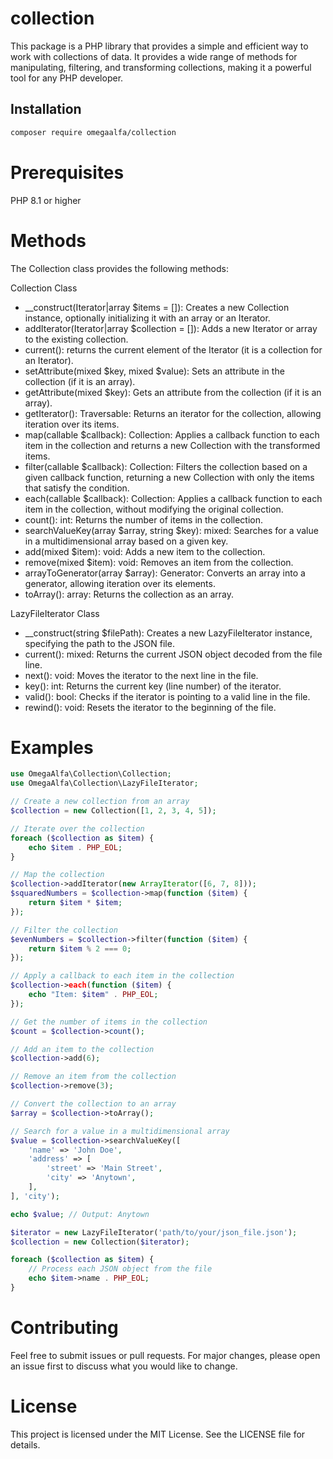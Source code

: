 # collection

This package is a PHP library that provides a simple and efficient way to work with collections of data. It provides a wide range of methods for manipulating, filtering, and transforming collections, making it a powerful tool for any PHP developer.

## Installation

```bash
composer require omegaalfa/collection
```

# Prerequisites

PHP 8.1 or higher

# Methods
The Collection class provides the following methods:

Collection Class
- __construct(Iterator|array $items = []): Creates a new Collection instance, optionally initializing it with an array or an Iterator.
- addIterator(Iterator|array $collection = []): Adds a new Iterator or array to the existing collection.
- current(): returns the current element of the Iterator (it is a collection for an Iterator).
- setAttribute(mixed $key, mixed $value): Sets an attribute in the collection (if it is an array).
- getAttribute(mixed $key): Gets an attribute from the collection (if it is an array).
- getIterator(): Traversable: Returns an iterator for the collection, allowing iteration over its items.
- map(callable $callback): Collection: Applies a callback function to each item in the collection and returns a new Collection with the transformed items.
- filter(callable $callback): Collection: Filters the collection based on a given callback function, returning a new Collection with only the items that satisfy the condition.
- each(callable $callback): Collection: Applies a callback function to each item in the collection, without modifying the original collection.
- count(): int: Returns the number of items in the collection.
- searchValueKey(array $array, string $key): mixed: Searches for a value in a multidimensional array based on a given key.
- add(mixed $item): void: Adds a new item to the collection.
- remove(mixed $item): void: Removes an item from the collection.
- arrayToGenerator(array $array): Generator: Converts an array into a generator, allowing iteration over its elements.
- toArray(): array: Returns the collection as an array.

LazyFileIterator Class
- __construct(string $filePath): Creates a new LazyFileIterator instance, specifying the path to the JSON file.
- current(): mixed: Returns the current JSON object decoded from the file line.
- next(): void: Moves the iterator to the next line in the file.
- key(): int: Returns the current key (line number) of the iterator.
- valid(): bool: Checks if the iterator is pointing to a valid line in the file.
- rewind(): void: Resets the iterator to the beginning of the file.

# Examples

```php
use OmegaAlfa\Collection\Collection;
use OmegaAlfa\Collection\LazyFileIterator;

// Create a new collection from an array
$collection = new Collection([1, 2, 3, 4, 5]);

// Iterate over the collection
foreach ($collection as $item) {
    echo $item . PHP_EOL;
}

// Map the collection
$collection->addIterator(new ArrayIterator([6, 7, 8]));
$squaredNumbers = $collection->map(function ($item) {
    return $item * $item;
});

// Filter the collection
$evenNumbers = $collection->filter(function ($item) {
    return $item % 2 === 0;
});

// Apply a callback to each item in the collection
$collection->each(function ($item) {
    echo "Item: $item" . PHP_EOL;
});

// Get the number of items in the collection
$count = $collection->count();

// Add an item to the collection
$collection->add(6);

// Remove an item from the collection
$collection->remove(3);

// Convert the collection to an array
$array = $collection->toArray();

// Search for a value in a multidimensional array
$value = $collection->searchValueKey([
    'name' => 'John Doe',
    'address' => [
        'street' => 'Main Street',
        'city' => 'Anytown',
    ],
], 'city');

echo $value; // Output: Anytown

$iterator = new LazyFileIterator('path/to/your/json_file.json');
$collection = new Collection($iterator);

foreach ($collection as $item) {
    // Process each JSON object from the file
    echo $item->name . PHP_EOL;
}

```

# Contributing
Feel free to submit issues or pull requests. For major changes, please open an issue first to discuss what you would like to change.

# License
This project is licensed under the MIT License. See the LICENSE file for details.
